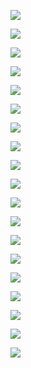 

![](/assets/folder/0.png)

![](/assets/folder/1.png)

![](/assets/folder/2.png)

![](/assets/folder/3.png)

![](/assets/folder/4.png)

![](/assets/folder/5.png)

![](/assets/folder/6.png)

![](/assets/folder/7.png)

![](/assets/folder/8.png)

![](/assets/folder/9.png)

![](/assets/folder/10.png)

![](/assets/folder/11.png)

![](/assets/folder/12.png)

![](/assets/folder/13.png)

![](/assets/folder/14.png)

![](/assets/folder/15.png)

![](/assets/folder/16.png)

![](/assets/folder/17.png)

![](/assets/folder/18.png)